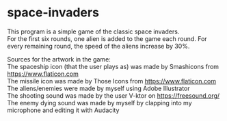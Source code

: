 # space-invaders
This program is a simple game of the classic space invaders.  
For the first six rounds, one alien is added to the game each round. For every remaining round, the speed of the aliens increase by 30%.  
  
Sources for the artwork in the game:  
The spaceship icon (that the user plays as) was made by Smashicons from https://www.flaticon.com  
The missile icon was made by Those Icons from https://www.flaticon.com  
The aliens/enemies were made by myself using Adobe Illustrator  
The shooting sound was made by the user V-ktor on https://freesound.org/  
The enemy dying sound was made by myself by clapping into my microphone and editing it with Audacity  
